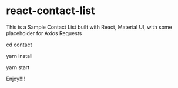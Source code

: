 # react-contact-list

This is a Sample Contact List built with React, Material UI, with some placeholder for Axios Requests

cd contact

yarn install

yarn start

Enjoy!!!!
